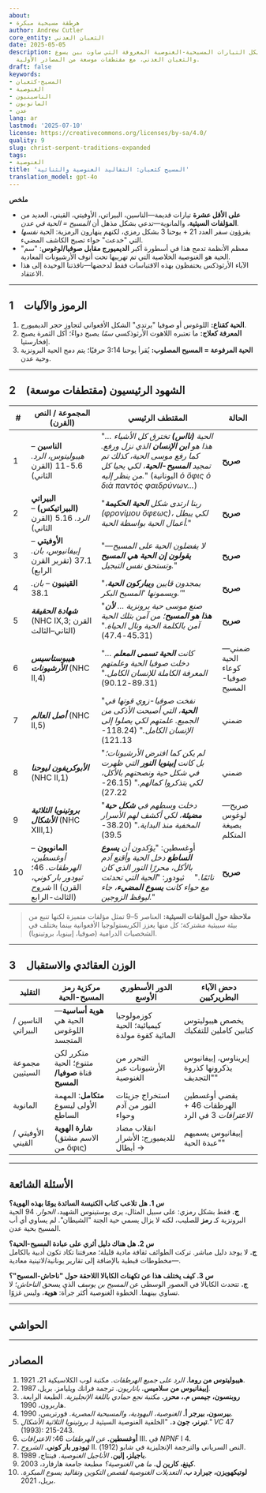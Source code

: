 ```yaml
---
about:
- هرطقة مسيحية مبكرة
author: Andrew Cutler
core_entity: الثعبان العدني
date: 2025-05-05
description: دراسة موسعة لكل التيارات المسيحية-الغنوصية المعروفة التي ساوت بين يسوع
  والثعبان العدني، مع مقتطفات موسعة من المصادر الأولية.
draft: false
keywords:
- المسيح-كثعبان
- الغنوصية
- الناسينيون
- المانويون
- عدن
lang: ar
lastmod: '2025-07-10'
license: https://creativecommons.org/licenses/by-sa/4.0/
quality: 9
slug: christ-serpent-traditions-expanded
tags:
- الغنوصية
title: 'المسيح كثعبان: التقاليد الغنوصية والثنائية'
translation_model: gpt-4o
---
```


**ملخص**

- **على الأقل عشرة** تيارات قديمة—الناسين، البيراتي، الأوفيتي، القيني، العديد من **المؤلفات السيثية**، والمانوية—تدعي بشكل مذهل أن *المسيح = الحية في عدن*. 
- يقرؤون سفر العدد 21 + يوحنا 3 بشكل رمزي، لكنهم ينهارون الرمزية: الحية *نفسها* التي "خدعت" حواء تصبح الكاشف المضيء. 
- معظم الأنظمة تدمج هذا في أسطورة أكبر **الديميورج مقابل صوفيا/لوغوس**: "سم" الحية هو الغنوصية الخلاصية التي تم تهريبها تحت أنوف الأرشيونات المعادية. 
- الآباء الأرثوذكس يحتفظون بهذه الاقتباسات فقط لدحضها—نافذتنا الوحيدة إلى هذا الاعتقاد.

---

## 1 الرموز والآليات

1. **الحية كقناع:** اللوغوس أو صوفيا "يرتدي" الشكل الأفعواني لتجاوز حجر الديميورج.  
2. **المعرفة كعلاج:** ما تعتبره اللاهوت الأرثوذكسي *سمًا* يصبح دواءً؛ أكل الثمرة يصبح إفخارستيا.  
3. **الحية المرفوعة = المسيح المصلوب:** يُقرأ يوحنا 3:14 حرفيًا؛ يتم دمج الحية البرونزية وحية عدن.  

---

## 2 الشهود الرئيسيون (مقتطفات موسعة)

| # | **المجموعة / النص (القرن)** | **المقتطف الرئيسي** | **الحالة** |
|---|---|---|---|
| 1 | **الناسين** – *هيبوليتوس، الرد.* 5.6-11 (القرن الثاني) | "*الحية **(نااس)** تخترق كل الأشياء … هذا هو **ابن الإنسان** الذي نزل ورفع. كما رفع موسى الحية، كذلك تم تمجيد **المسيح-الحية**، لكي يحيا كل من ينظر إليه.*" (اليونانية *ὁ ὄφις ὁ διὰ παντὸς φαιδρύνων…*) | **صريح** |
| 2 | **البيراتي (البيراتيكس)** – *الرد.* 5.16 (القرن الثاني) | "*ربنا ارتدى شكل **الحية الحكيمة** (φρονίμου ὄφεως)، لكي يبطل أعمال الحية بواسطة الحية.*" | **صريح** |
| 3 | **الأوفيتي** – *إبيفانيوس، بان.* 37.1 (تقرير القرن الرابع) | "*لا يفضلون الحية على المسيح—**يقولون إن الحية هي المسيح** وتستحق نفس التبجيل.*" | **صريح** |
| 4 | **القينيون** – *بان.* 38.1 | "*يمجدون قايين و**يباركون الحية**، ويسمونها 'المسيح البكر.'*" | **صريح** |
| 5 | **_شهادة الحقيقة_** (NHC IX,3; القرن الثاني–الثالث) | "*صنع موسى حية برونزية … **لأن هذا هو المسيح**؛ من آمن بتلك الحية آمن بالكلمة الحية ونال الحياة.*" (45.31-47.4) | **صريح** |
| 6 | **_هيبوستاسيس الأرشيونات_** (NHC II,4) | "*كانت **الحية تسمى المعلم** … دخلت صوفيا الحية وعلمتهم المعرفة الكاملة للإنسان الكامل.*" (89.31-90.12) | ضمني—الحية كوعاء صوفيا-المسيح |
| 7 | **_أصل العالم_** (NHC II,5) | "*نفخت صوفيا-زوي قوتها في **الحية**، التي أصبحت الأذكى من الجميع. علمتهم لكي يصلوا إلى الإنسان الكامل.*" (118.24-121.13) | ضمني |
| 8 | **_الأبوكريفون ليوحنا_** (NHC II,1) | "*لم يكن كما افترض الأرشيونات؛ بل كانت **إبينويا النور** التي ظهرت في شكل حية ونصحتهم بالأكل، لكي يتذكروا كمالهم.*" (26.15-27.22) | ضمني |
| 9 | **_بروتينويا الثلاثية الأشكال_** (NHC XIII,1) | "*دخلت وسطهم في **شكل حية مضيئة**، لكي أكشف لهم الأسرار المخفية منذ البداية.*" (38.20-39.5) | صريح—لوغوس بصيغة المتكلم |
| 10 | **المانويون** – *أوغسطين، الهرطقات.* 46؛ *ثيودور بار كوني، شروح* II (القرن الثالث-الرابع) | أوغسطين: "*يؤكدون أن **يسوع الساطع** دخل الحية وأقنع آدم بالأكل، محررًا النور الذي كان نائمًا.*"  ثيودور: "*الحية التي تحدثت مع حواء كانت **يسوع المضيء**، جاء ليوقظ الزوجين.*" | **صريح** |

> **ملاحظة حول المؤلفات السيثية:** العناصر 5–9 تمثل مؤلفات متميزة لكنها تنبع من بيئة سييثية مشتركة؛ كل منها يعزز الكريستولوجيا الأفعوانية بينما يختلف في الشخصيات الدرامية (صوفيا، إبينويا، بروتينويا).

---

## 3 الوزن العقائدي والاستقبال

| التقليد | مركزية رمز المسيح-الحية | الدور الأسطوري الأوسع | دحض الآباء البطريركيين |
|-----------|------------------------------------|-------------------|----------------------|
| الناسين / البيراتي | **هوية أساسية**—الحية هي اللوغوس المتجسد | كوزمولوجيا كيميائية؛ الحية المائية كقوة مولدة | يخصص هيبوليتوس كتابين كاملين للتفكيك |
| مجموعة السيثيين | متكرر لكن متنوع؛ الحية قناة **صوفيا/المسيح** | التحرر من الأرشيونات عبر الغنوصية | إيريناوس، إبيفانيوس يذكرونها كذروة "التجديف" |
| المانوية | **متكامل**: المهمة الأولى ليسوع الساطع | استخراج جزيئات النور من آدم وحواء | يقضي أوغسطين الهرطقات 46 + *الاعترافات* 3 في الرد |
| الأوفيتي / القيني | **شارة الهوية** (الاسم مشتق من ὄφις) | انقلاب مضاد للديميورج: الأشرار → أبطال | إبيفانيوس يسميهم "عبدة الحية" |

---

## الأسئلة الشائعة

**س 1. هل تلاعب كتاب الكنيسة السائدة يومًا بهذه الهوية؟**  
**ج.** فقط بشكل رمزي: على سبيل المثال، يرى يوستينوس الشهيد، *الحوار.* 94 الحية البرونزية كـ **رمز** للصليب، لكنه لا يزال يسمي حية الجنة "الشيطان". لم يساوي أي أب المسيح بحية عدن.  

**س 2. هل هناك دليل أثري على عبادة المسيح-الحية؟**  
**ج.** لا يوجد دليل مباشر. تركت الطوائف ثقافة مادية قليلة؛ معرفتنا تكاد تكون أدبية بالكامل—مخطوطات قبطية بالإضافة إلى تقارير يونانية/لاتينية معادية.  

**س 3. كيف يختلف هذا عن تكهنات الكابالا اللاحقة حول "ناحاش-المسيح"؟**  
**ج.** تتحدث الكابالا في العصور الوسطى عن *المسيح بن يوسف* الذي يسحق *الناحاش*؛ لا تساوي بينهما. الخطوة الغنوصية أكثر جرأة: **هوية**، وليس غزوًا.  

---

## الحواشي

[^1]: تتبع النصوص اليونانية والقبطية الطبعات النقدية في بيرسون (1981) وروبنسون (1990). الترجمات لي إلا إذا ذُكر خلاف ذلك. 
[^2]: تمثل التواريخ أحدث توافق علمي؛ ازدهرت جميع الطوائف حوالي 100-400 م. 

---

## المصادر

1. **هيبوليتوس من روما.** *الرد على جميع الهرطقات*. مكتبة لوب الكلاسيكية 21، 1921. 
2. **إبيفانيوس من سلاميس.** *باناريون*. ترجمة فرانك ويليامز. بريل، 1987. 
3. **روبنسون، جيمس م.، محرر.** *مكتبة نجع حمادي باللغة الإنجليزية*. الطبعة الرابعة. هاربرون، 1990. 
4. **بيرسون، بيرجر أ.** *الغنوصية، اليهودية، والمسيحية المصرية*. فورتريس، 1990. 
5. **تيرنر، جون د.** "الخلفية الغنوصية السيثية لـ *بروتينويا الثلاثية الأشكال*." *VC* 47 (1993): 215-243. 
6. **أوغسطين.** *عن الهرطقات* 46؛ *الاعترافات* III. في *NPNF* I 4. 
7. **ثيودور بار كوني.** *الشروح* II. النص السرياني والترجمة الإنجليزية في شابو (1912). 
8. **باجيلز، إلين.** *الأناجيل الغنوصية*. فينتاج، 1989. 
9. **كينغ، كارين ل.** *ما هي الغنوصية؟* مطبعة جامعة هارفارد، 2003. 
10. **لوتيكهويزن، جيرارد ب.** *التعديلات الغنوصية لقصص التكوين وتقاليد يسوع المبكرة*. بريل، 2021.